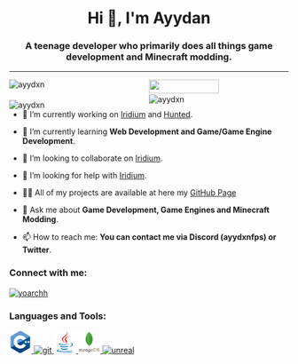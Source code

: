 <h1 align="center">Hi 👋, I'm Ayydan</h1>
<h3 align="center">A teenage developer who primarily does all things game development and Minecraft modding.</h3>

---

<img width="50%" height="25px" align="right" src="https://i.imgur.com/DkKayja.png">
<img width=50% align="right" src="https://github-readme-stats.vercel.app/api?username=ayydxn&show_icons=true&theme=dark&locale=en" alt="ayydxn">
<img width="50%" height="10px" align="right" src="https://i.imgur.com/DkKayja.png">
<img width=50% align="right" src="https://github-readme-stats.vercel.app/api/top-langs?username=ayydxn&show_icons=true&theme=dark&locale=en&layout=compact" alt="ayydxn">
<img width="50%" height="10px" align="right" src="https://i.imgur.com/DkKayja.png">
<img width=50% align="right" src="https://github-readme-streak-stats.herokuapp.com/?user=ayydxn&theme=dark" alt="ayydxn">

- 🔭 I’m currently working on [Iridium](https://github.com/Ayydxn/Iridium) and [Hunted](https://github.com/Ayydxn/Hunted).

- 🌱 I’m currently learning **Web Development and Game/Game Engine Development**.

- 👯 I’m looking to collaborate on [Iridium](https://github.com/Ayydxn/Iridium).

- 🤝 I’m looking for help with [Iridium](https://github.com/Ayydxn/Iridium).

- 👨‍💻 All of my projects are available at here my [GitHub Page](github.com/Ayydxn)

- 💬 Ask me about **Game Development, Game Engines and Minecraft Modding**.

- 📫 How to reach me: **You can contact me via Discord (ayydxnfps) or Twitter**.

<h3 align="left">Connect with me:</h3>
<p align="left">
<a href="https://twitter.com/AyydxnOfficial" target="blank"><img align="center" src="https://raw.githubusercontent.com/rahuldkjain/github-profile-readme-generator/master/src/images/icons/Social/twitter.svg" alt="yoarchh" height="30" width="40" /></a>

<h3 align="left">Languages and Tools:</h3>
<p align="left"> <a href="https://www.w3schools.com/cpp/" target="_blank" rel="noreferrer"> <img src="https://raw.githubusercontent.com/devicons/devicon/master/icons/cplusplus/cplusplus-original.svg" alt="cplusplus" width="40" height="40"/> <a href="https://git-scm.com/" target="_blank" rel="noreferrer"> <img src="https://www.vectorlogo.zone/logos/git-scm/git-scm-icon.svg" alt="git" width="40" height="40"/> </a> <a href="https://www.java.com" target="_blank" rel="noreferrer"> <img src="https://raw.githubusercontent.com/devicons/devicon/master/icons/java/java-original.svg" alt="java" width="40" height="40"/> </a> <a href="https://www.mongodb.com/" target="_blank" rel="noreferrer"> <img src="https://raw.githubusercontent.com/devicons/devicon/master/icons/mongodb/mongodb-original-wordmark.svg" alt="mongodb" width="40" height="40"/> </a> <a href="https://unrealengine.com/" target="_blank" rel="noreferrer"> <img src="https://raw.githubusercontent.com/kenangundogan/fontisto/036b7eca71aab1bef8e6a0518f7329f13ed62f6b/icons/svg/brand/unreal-engine.svg" alt="unreal" width="40" height="40"/> </a> </p>
